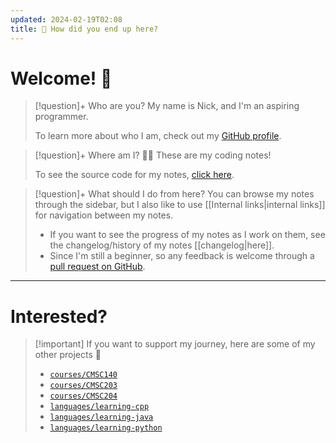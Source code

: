 ```yaml
---
updated: 2024-02-19T02:08
title: 🤔 How did you end up here?
---
```

# Welcome! 👋
> [!question]+ Who are you?
> My name is Nick, and I'm an aspiring programmer.
> 
> To learn more about who I am, check out my [GitHub profile](https://github.com/nick-nugat).

> [!question]+ Where am I? 😵‍💫
> These are my coding notes!
> 
> To see the source code for my notes, [click here](https://github.com/nick-nugat/coding-notes-hosted/tree/v4/content).

> [!question]+ What should I do from here?
> You can browse my notes through the sidebar, but I also like to use [[Internal links|internal links]] for navigation between my notes.
> - If you want to see the progress of my notes as I work on them, see the changelog/history of my notes [[changelog|here]].
> - Since I'm still a beginner, so any feedback is welcome through a [pull request on GitHub](https://github.com/nick-nugat/coding-notes-hosted/issues/new).

___
# Interested?

> [!important] If you want to support my journey, here are some of my other projects 👀
> - [`courses/CMSC140`](https://github.com/nick-nugat/CMSC140)
> - [`courses/CMSC203`](https://github.com/nick-nugat/CMSC203)
> - [`courses/CMSC204`](https://github.com/nick-nugat/CMSC204)
> - [`languages/learning-cpp`](https://github.com/nick-nugat/learning-cpp)
> - [`languages/learning-java`](https://github.com/nick-nugat/learning-java)
> - [`languages/learning-python`](https://github.com/nick-nugat/learning-python)



